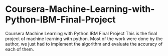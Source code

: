 # Coursera-Machine-Learning-with-Python-IBM-Final-Project
Coursera Machine Learning with Python IBM Final Project
This is the final project of machine learning with python. Most of the work were done by the author, we just had to implement the algorithm and evaluate the accuracy of each of them.
